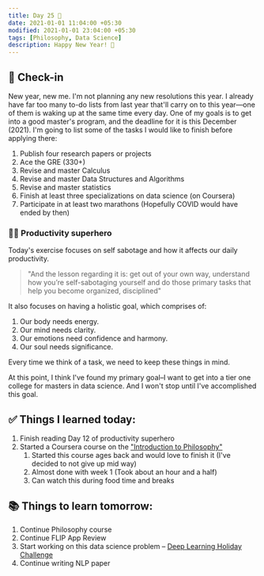 ```yaml
---
title: Day 25 🥑
date: 2021-01-01 11:04:00 +05:30
modified: 2021-01-01 23:04:00 +05:30
tags: [Philosophy, Data Science]
description: Happy New Year! 🎉
---
```


## 📩 Check-in

New year, new me. I'm not planning any new resolutions this year. I already have far too many to-do lists from last year that'll carry on to this year—one of them is waking up at the same time every day. One of my goals is to get into a good master's program, and the deadline for it is this December (2021). I'm going to list some of the tasks I would like to finish before applying there:

1. Publish four research papers or projects
2. Ace the GRE (330+)
3. Revise and master Calculus
4. Revise and master Data Structures and Algorithms
5. Revise and master statistics
6. Finish at least three specializations on data science (on Coursera)
7. Participate in at least two marathons (Hopefully COVID would have ended by then)

### 🦸🏻 Productivity superhero

Today's exercise focuses on self sabotage and how it affects our daily productivity.

> "And the lesson regarding it is: get out of your own way, understand how you’re self-sabotaging yourself and do those primary tasks that help you become organized, disciplined"

It also focuses on having a holistic goal, which comprises of:
1. Our body needs energy. 
2. Our mind needs clarity. 
3. Our emotions need confidence and harmony. 
4. Our soul needs significance.

Every time we think of a task, we need to keep these things in mind.

At this point, I think I've found my primary goal–I want to get into a tier one college for masters in data science. And I won't stop until I've accomplished this goal.

## ✅ Things I learned today:

1. Finish reading Day 12 of productivity superhero
2. Started a Coursera course on the <a href="https://www.coursera.org/learn/philosophy" rel="noopener" target="_blank">"Introduction to Philosophy"</a>
   1. Started this course ages back and would love to finish it (I've decided to not give up mid way)
   2. Almost done with week 1 (Took about an hour and a half)
   3. Can watch this during food time and breaks

## 📚 Things to learn tomorrow:

1. Continue Philosophy course
2. Continue FLIP App Review
3. Start working on this data science problem – <a href="https://www.hackerearth.com/challenges/competitive/hackerearth-deep-learning-challenge-holidays/problems/" rel="noopener" target="_blank">Deep Learning Holiday Challenge</a>
4. Continue writing NLP paper